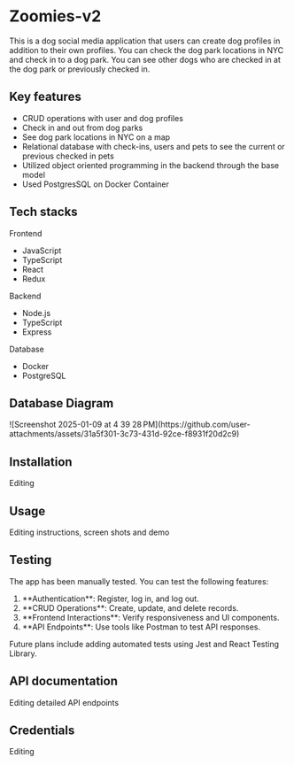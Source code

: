 <h1>Zoomies-v2</h1>
<p>This is a dog social media application that users can create dog profiles in addition to their own profiles. You can check the dog park locations in NYC and check in to a dog park. You can see other dogs who are checked in at the dog park or previously checked in.</p>

<h2>Key features</h2>
<ul>
  <li>CRUD operations with user and dog profiles</li>
  <li>Check in and out from dog parks</li>
  <li>See dog park locations in NYC on a map</li>
  <li>Relational database with check-ins, users and pets to see the current or previous checked in pets</li>
  <li>Utilized object oriented programming in the backend through the base model</li>
  <li>Used PostgresSQL on Docker Container</li>
</ul>

<h2>Tech stacks</h2>
<p>Frontend</p>
<ul>
  <li>JavaScript</li>
  <li>TypeScript</li>
  <li>React</li>
  <li>Redux</li>
</ul>

<p>Backend</p>
<ul>
  <li>Node.js</li>
  <li>TypeScript</li>
  <li>Express</li>
</ul>

<p>Database</p>
<ul>
  <li>Docker</li>
  <li>PostgreSQL</li>
</ul>

<h2>Database Diagram</h2>
![Screenshot 2025-01-09 at 4 39 28 PM](https://github.com/user-attachments/assets/31a5f301-3c73-431d-92ce-f8931f20d2c9)


<h2>Installation</h2>
<p>Editing</p>

<h2>Usage</h2>
<p>Editing instructions, screen shots and demo</p>

<h2>Testing</h2>
<p>The app has been manually tested. You can test the following features:</p>
<ol>
<li>**Authentication**: Register, log in, and log out.</li>
<li>**CRUD Operations**: Create, update, and delete records.</li>
<li>**Frontend Interactions**: Verify responsiveness and UI components.</li>
<li>**API Endpoints**: Use tools like Postman to test API responses.</li>
</ol>

Future plans include adding automated tests using Jest and React Testing Library.


<h2>API documentation</h2>
<p>Editing detailed API endpoints</p>

<h2>Credentials</h2>
<p>Editing</p>
